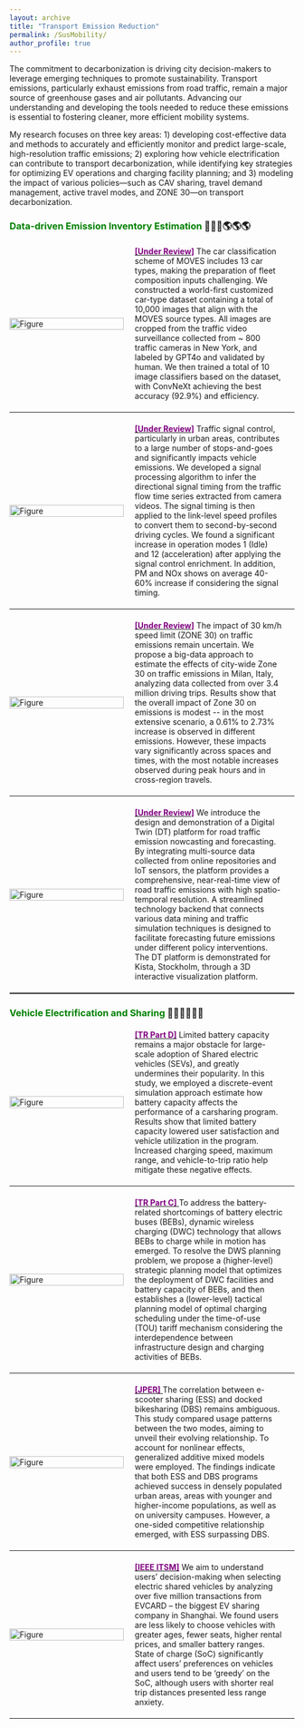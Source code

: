 ```yaml
---
layout: archive
title: "Transport Emission Reduction"
permalink: /SusMobility/
author_profile: true
---
```


The commitment to decarbonization is driving city decision-makers to leverage emerging techniques to promote sustainability. 
Transport emissions, particularly exhaust emissions from road traffic, remain a major source of greenhouse gases and air pollutants.
Advancing our understanding and developing the tools needed to reduce these emissions is essential to fostering cleaner, more efficient mobility systems.

My research focuses on three key areas: 1) developing cost-effective data and methods to accurately and efficiently monitor and predict large-scale, 
high-resolution traffic emissions; 2) exploring how vehicle electrification can contribute to transport decarbonization, 
while identifying key strategies for optimizing EV operations and charging facility planning; and 3)
modeling the impact of various policies—such as CAV sharing, travel demand management, active travel modes, and ZONE 30—on transport decarbonization.

### <span style="color: green"> Data-driven Emission Inventory Estimation </span> 🌱🌱🌱🌎🌎🌎
<div style="display: flex; justify-content: center; align-items: center; margin-top: 20px; margin-bottom: 20px;">
  <div style="flex: 0 0 40%; text-align: left; margin-right: 20px;">
    <a href="https://scholar.google.com/citations?user=uVIbQyAAAAAJ&hl=en">
        <img src="https://songhuahu-umd.github.io/images/camera0.gif" alt="Figure" style="width: 100%;" />
    </a>
  </div>

  <div style="flex: 1; text-align: left; margin-right: 20px;">
    <a href="https://scholar.google.com/citations?user=uVIbQyAAAAAJ&hl=en"><b><span style="color: purple;">[Under Review]</span></b></a>
    The car classification scheme of MOVES includes 13 car types, making the preparation of fleet composition inputs challenging. 
    We constructed a world-first customized car-type dataset containing a total of 10,000 images that align with the MOVES source types.
    All images are cropped from the traffic video surveillance collected from ~ 800 traffic cameras in New York, and labeled by GPT4o and validated by human. 
    We then trained a total of 10 image classifiers based on the dataset, with ConvNeXt achieving the best accuracy (92.9%) and efficiency.
  </div>
</div>

---
<div style="display: flex; justify-content: center; align-items: center; margin-top: 20px; margin-bottom: 20px;">
  <div style="flex: 0 0 40%; text-align: left; margin-right: 20px;">
    <a href="https://scholar.google.com/citations?user=uVIbQyAAAAAJ&hl=en">
        <img src="https://songhuahu-umd.github.io/images/Signal.png" alt="Figure" style="width: 100%;" />
    </a>
  </div>

  <div style="flex: 1; text-align: left; margin-right: 20px;">
    <a href="https://scholar.google.com/citations?user=uVIbQyAAAAAJ&hl=en"><b><span style="color: purple;">[Under Review]</span></b></a>
    Traffic signal control, particularly in urban areas, contributes to a large number of stops-and-goes and significantly impacts vehicle emissions.
    We developed a signal processing algorithm to infer the directional signal timing from the traffic flow time series extracted from camera videos.
    The signal timing is then applied to the link-level speed profiles to convert them to second-by-second driving cycles.
    We found a significant increase in operation modes 1 (Idle) and 12 (acceleration) after applying the signal control enrichment.
    In addition, PM and NOx shows on average 40-60% increase if considering the signal timing.
  </div>
</div>

---
<div style="display: flex; justify-content: center; align-items: center; margin-top: 20px; margin-bottom: 20px;">
  <div style="flex: 0 0 40%; text-align: left; margin-right: 20px;">
    <a href="https://scholar.google.com/citations?user=uVIbQyAAAAAJ&hl=en">
        <img src="https://songhuahu-umd.github.io/images/ZONE301.png" alt="Figure" style="width: 100%;" />
    </a>
  </div>

  <div style="flex: 1; text-align: left; margin-right: 20px;">
    <a href="https://scholar.google.com/citations?user=uVIbQyAAAAAJ&hl=en"><b><span style="color: purple;">[Under Review]</span></b></a>
    The impact of 30 km/h speed limit (ZONE 30) on traffic emissions remain uncertain. 
    We propose a big-data approach to estimate the effects of city-wide Zone 30 on traffic emissions in Milan, Italy, analyzing data collected from over 3.4 million driving trips. 
    Results show that the overall impact of Zone 30 on emissions is modest -- in the most extensive scenario, a 0.61% to 2.73% increase is observed in different emissions. 
    However, these impacts vary significantly across spaces and times, with the most notable increases observed during peak hours and in cross-region travels. 
  </div>
</div>


---
<div style="display: flex; justify-content: center; align-items: center; margin-top: 20px; margin-bottom: 20px;">
  <div style="flex: 0 0 40%; text-align: left; margin-right: 20px;">
    <a href="https://scholar.google.com/citations?user=uVIbQyAAAAAJ&hl=en">
        <img src="https://songhuahu-umd.github.io/images/GEMINI.png" alt="Figure" style="width: 100%;" />
    </a>
  </div>

  <div style="flex: 1; text-align: left; margin-right: 20px;">
    <a href="https://scholar.google.com/citations?user=uVIbQyAAAAAJ&hl=en"><b><span style="color: purple;">[Under Review]</span></b></a>
    We introduce the design and demonstration of a Digital Twin (DT) platform 
    for road traffic emission nowcasting and forecasting. By integrating multi-source data collected from online repositories and IoT sensors, 
    the platform provides a comprehensive, near-real-time view of road traffic emissions with high spatio-temporal resolution. 
    A streamlined technology backend that connects various data mining and traffic simulation techniques is designed to 
    facilitate forecasting future emissions under different policy interventions.
The DT platform is demonstrated for Kista, Stockholm, through a 3D interactive visualization platform.
  </div>
</div>

<hr style="border:1px solid gray">

### <span style="color: green"> Vehicle Electrification and Sharing </span> 🔋🔋🔋🚃🚃🚃

<div style="display: flex; justify-content: center; align-items: center; margin-top: 20px; margin-bottom: 20px;">
  <div style="flex: 0 0 40%; text-align: left; margin-right: 20px;">
    <a href="https://www.sciencedirect.com/science/article/pii/S1361920919311058">
        <img src="https://songhuahu-umd.github.io/images/SharedEV.png" alt="Figure" style="width: 100%;" />
    </a>
  </div>

  <div style="flex: 1; text-align: left; margin-right: 20px;">
    <a href="https://www.sciencedirect.com/science/article/pii/S1361920919311058"><b><span style="color: purple;">[TR Part D]</span></b></a>
    Limited battery capacity remains a major obstacle for large-scale adoption of Shared electric vehicles (SEVs), 
    and greatly undermines their popularity. 
    In this study, we employed a discrete-event simulation approach estimate 
    how battery capacity affects the performance of a carsharing program. Results show that limited battery capacity lowered user satisfaction and vehicle utilization in the program. 
    Increased charging speed, maximum range, and vehicle-to-trip ratio help mitigate these negative effects.
  </div>
</div>

---
<div style="display: flex; justify-content: center; align-items: center; margin-top: 20px; margin-bottom: 20px;">
  <div style="flex: 0 0 40%; text-align: left; margin-right: 20px;">
    <a href="https://www.sciencedirect.com/science/article/pii/S0968090X2300459X">
        <img src="https://songhuahu-umd.github.io/images/EVBus.jpg" alt="Figure" style="width: 100%;" />
    </a>
  </div>

  <div style="flex: 1; text-align: left; margin-right: 20px;">
    <a href="https://www.sciencedirect.com/science/article/pii/S0968090X2300459X"><b><span style="color: purple;">[TR Part C]</span></b> </a>
    To address the battery-related shortcomings of battery electric buses (BEBs), dynamic wireless charging (DWC) technology that allows BEBs to charge while in motion has emerged.
    To resolve the DWS planning problem, we propose a (higher-level) strategic planning model that optimizes the deployment of DWC facilities and battery capacity of BEBs, 
    and then establishes a (lower-level) tactical planning model of optimal charging scheduling under the time-of-use (TOU) tariff mechanism considering the interdependence between infrastructure design and charging activities of BEBs. 
  </div>
</div>

---
<div style="display: flex; justify-content: center; align-items: center; margin-top: 20px; margin-bottom: 20px;">
  <div style="flex: 0 0 40%; text-align: left; margin-right: 20px;">
    <a href="https://journals.sagepub.com/doi/abs/10.1177/0739456X241256041">
        <img src="https://songhuahu-umd.github.io/images/Escooter.png" alt="Figure" style="width: 100%;" />
    </a>
  </div>

  <div style="flex: 1; text-align: left; margin-right: 20px;">
    <a href="https://journals.sagepub.com/doi/abs/10.1177/0739456X241256041"><b><span style="color: purple;">[JPER]</span></b> </a>
    The correlation between e-scooter sharing (ESS) and docked bikesharing (DBS) remains ambiguous. 
    This study compared usage patterns between the two modes, aiming to unveil their evolving relationship. 
    To account for nonlinear effects, generalized additive mixed models were employed. 
    The findings indicate that both ESS and DBS programs achieved success in densely populated urban areas, 
    areas with younger and higher-income populations, as well as on university campuses. 
    However, a one-sided competitive relationship emerged, with ESS surpassing DBS.
  </div>
</div>

---
<div style="display: flex; justify-content: center; align-items: center; margin-top: 20px; margin-bottom: 20px;">
  <div style="flex: 0 0 40%; text-align: left; margin-right: 20px;">
    <a href="https://ieeexplore.ieee.org/abstract/document/9034087">
        <img src="https://songhuahu-umd.github.io/images/EVCARD.jpg" alt="Figure" style="width: 100%;" />
    </a>
  </div>

  <div style="flex: 1; text-align: left; margin-right: 20px;">
    <a href="https://ieeexplore.ieee.org/abstract/document/9034087"><b><span style="color: purple;">[IEEE ITSM]</span></b></a> 
    We aim to understand users’ decision-making when selecting electric shared vehicles by analyzing over 
    five million transactions from EVCARD – the biggest EV sharing company in Shanghai.
    We found users are less likely to choose vehicles with greater ages, fewer seats, higher rental prices, and smaller battery ranges. 
    State of charge (SoC) significantly affect users’ preferences on vehicles and users tend to be ‘greedy’ on the SoC, although users 
    with shorter real trip distances presented less range anxiety.
    
  </div>
</div>

---


